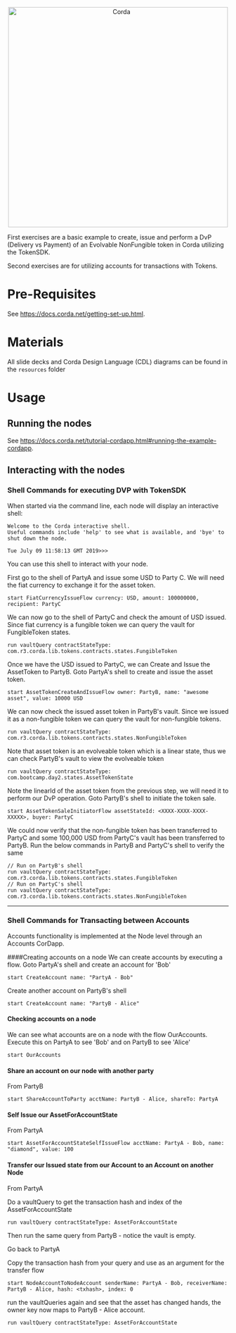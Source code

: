 <p align="center">
  <img src="https://camo.githubusercontent.com/a7b7d659d6e01a9e49ff2d9919f7a66d84aac66e/68747470733a2f2f7777772e636f7264612e6e65742f77702d636f6e74656e742f75706c6f6164732f323031362f31312f66673030355f636f7264615f622e706e67" alt="Corda" width="500">
  


First exercises are a basic example to create, issue and perform a DvP (Delivery vs Payment) of an Evolvable NonFungible token in Corda utilizing the TokenSDK. 

Second exercises are for utilizing accounts for transactions with Tokens.

# Pre-Requisites

See https://docs.corda.net/getting-set-up.html.

# Materials

All slide decks and Corda Design Language (CDL) diagrams can be found in the `resources` folder

# Usage

## Running the nodes

See https://docs.corda.net/tutorial-cordapp.html#running-the-example-cordapp.

## Interacting with the nodes

### Shell Commands for executing DVP with TokenSDK

When started via the command line, each node will display an interactive shell:

    Welcome to the Corda interactive shell.
    Useful commands include 'help' to see what is available, and 'bye' to shut down the node.
    
    Tue July 09 11:58:13 GMT 2019>>>

You can use this shell to interact with your node.

First go to the shell of PartyA and issue some USD to Party C. We will need the fiat currency to exchange it for the asset token. 

    start FiatCurrencyIssueFlow currency: USD, amount: 100000000, recipient: PartyC

We can now go to the shell of PartyC and check the amount of USD issued. Since fiat currency is a fungible token we can query the vault for FungibleToken states.

    run vaultQuery contractStateType: com.r3.corda.lib.tokens.contracts.states.FungibleToken
    
Once we have the USD issued to PartyC, we can Create and Issue the AssetToken to PartyB. Goto PartyA's shell to create and issue the asset token.
    
    start AssetTokenCreateAndIssueFlow owner: PartyB, name: "awesome asset", value: 10000 USD
    
We can now check the issued asset token in PartyB's vault. Since we issued it as a non-fungible token we can query the vault for non-fungible tokens.
    
    run vaultQuery contractStateType: com.r3.corda.lib.tokens.contracts.states.NonFungibleToken
    
Note that asset token is an evolveable token which is a linear state, thus we can check PartyB's vault to view the evolveable token

    run vaultQuery contractStateType: com.bootcamp.day2.states.AssetTokenState
    
Note the linearId of the asset token from the previous step, we will need it to perform our DvP operation. Goto PartyB's shell to initiate the token sale.
    
    start AssetTokenSaleInitiatorFlow assetStateId: <XXXX-XXXX-XXXX-XXXXX>, buyer: PartyC
    
We could now verify that the non-fungible token has been transferred to PartyC and some 100,000 USD from PartyC's vault has been transferred to PartyB. Run the below commands in PartyB and PartyC's shell to verify the same
    
    // Run on PartyB's shell
    run vaultQuery contractStateType: com.r3.corda.lib.tokens.contracts.states.FungibleToken
    // Run on PartyC's shell
    run vaultQuery contractStateType: com.r3.corda.lib.tokens.contracts.states.NonFungibleToken

---

### Shell Commands for Transacting between Accounts

Accounts functionality is implemented at the Node level through an Accounts CorDapp. 

####Creating accounts on a node
We can create accounts by executing a flow.
Goto PartyA's shell and create an account for 'Bob'

``
start CreateAccount name: "PartyA - Bob"
``

Create another account on PartyB's shell

``
start CreateAccount name: "PartyB - Alice"
``


#### Checking accounts on a node
We can see what accounts are on a node with the flow OurAccounts. 
Execute this on PartyA to see 'Bob' and on PartyB to see 'Alice'

``
start OurAccounts
``

#### Share an account on our node with another party

From PartyB

``
start ShareAccountToParty acctName: PartyB - Alice, shareTo: PartyA
``

#### Self Issue our AssetForAccountState

From PartyA

``
start AssetForAccountStateSelfIssueFlow acctName: PartyA - Bob, name: "diamond", value: 100
``

#### Transfer our Issued state from our Account to an Account on another Node

From PartyA

Do a vaultQuery to get the transaction hash and index of the AssetForAccountState

``
run vaultQuery contractStateType: AssetForAccountState
``

Then run the same query from PartyB - notice the vault is empty.

Go back to PartyA

Copy the transaction hash from your query and use as an argument for the transfer flow

``
start NodeAccountToNodeAccount senderName: PartyA - Bob, receiverName: PartyB - Alice, hash: <txhash>, index: 0
``

run the vaultQueries again and see that the asset has changed hands, the owner key now
maps to PartyB - Alice account.

``
run vaultQuery contractStateType: AssetForAccountState
``
